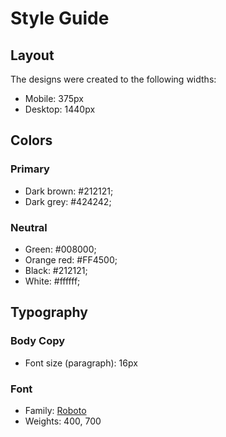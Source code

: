 # Style Guide

## Layout

The designs were created to the following widths:

- Mobile: 375px
- Desktop: 1440px

## Colors

### Primary

- Dark brown: #212121;
- Dark grey: #424242;

### Neutral

- Green: #008000;
- Orange red: #FF4500;
- Black: #212121;
- White: #ffffff;

## Typography

### Body Copy

- Font size (paragraph): 16px

### Font

- Family: [Roboto](https://fonts.google.com/specimen/Roboto)
- Weights: 400, 700
